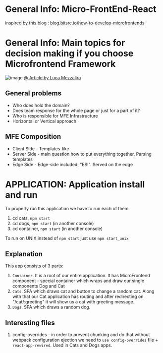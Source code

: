 # General Info: Micro-FrontEnd-React
inspired by this blog : [blog.bitsrc.io/how-to-develop-microfrontends](https://blog.bitsrc.io/how-to-develop-microfrontends-using-react-step-by-step-guide-47ebb479cacd)

# General Info: Main topics for decision making if you choose Microfrontend Framework
![image](https://user-images.githubusercontent.com/4239376/205077952-93fd05e0-af59-469c-9e3a-cbde0503095f.png)
[@ Article by Luca Mezzalira](https://lucamezzalira.medium.com/micro-frontends-decisions-framework-ebcd22256513)

## General problems
* Who does hold the domain?
* Does team response for the whole page or just for a part of it?
* Who is responsible for MFE Infrastructure
* Horizontal or Vertical approach

## MFE Composition
* Client Side - Templates-like
* Server Side - main question how to put everything together. Parsing templates 
* Edge Side - Edge-side included, "ESI". Served on the edge

# APPLICATION: Application install and run
To properly run this application we have to run each of them
1) cd cats, `npm start`
2) cd dogs, `npm start` (in another console)
3) cd container, `npm start` (in another console)

To run on UNIX instead of `npm start` just use `npm start_unix`

## Explanation
This app consists of 3 parts:
1) `Container`. It is a root of our entire application. It has MicroFrontend component - special container which wraps and draw our single components Dog and Cat
2) `Cats`. SPA which draws cat and button to change a random cat. Along with that our Cat application has routing and after redirecting on "/cat/:greeting" it will show us a cat with greeting message.
3) `Dogs`. SPA which draws a random dog.

## Interesting files
1) config-overrides - in order to prevent chunking and do that without  webpack configuration ejection we need to `use config-overrides` file + `react-app-rewired`. Used in Cats and Dogs apps.
